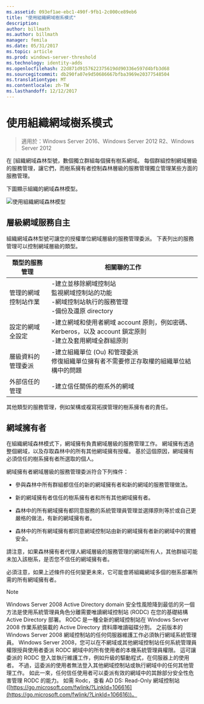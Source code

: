 ```yaml
---
ms.assetid: 093ef1ae-ebc1-490f-9fb1-2c000ce89eb6
title: "使用組織網域樹系模式"
description: 
author: billmath
ms.author: billmath
manager: femila
ms.date: 05/31/2017
ms.topic: article
ms.prod: windows-server-threshold
ms.technology: identity-adds
ms.openlocfilehash: 22d871d9157622375619dd90336e597d4bfb3d68
ms.sourcegitcommit: db290fa07e9d50686667bfba3969e20377548504
ms.translationtype: MT
ms.contentlocale: zh-TW
ms.lasthandoff: 12/12/2017
---
```

# <a name="using-the-organizational-domain-forest-model"></a>使用組織網域樹系模式

>適用於：Windows Server 2016、Windows Server 2012 R2、Windows Server 2012

在 [組織網域森林型號，數個獨立群組每個擁有樹系網域。 每個群組控制網域層級的服務管理，讓它們，而樹系擁有者控制森林層級的服務管理獨立管理某些方面的服務管理。  
  
下圖顯示組織的網域森林模型。  
  
![使用組織網域森林模型](../../media/Using-the-Organizational-Domain-Forest-Model/c50a3c6a-b0e4-43ec-ad62-f05d05f0bbd2.gif)  
  
## <a name="domain-level-service-autonomy"></a>層級網域服務自主  
組織網域森林型號可讓您的授權單位網域層級的服務管理委派。 下表列出的服務管理可以控制網域層級的類型。  
  
|類型的服務管理|相關聯的工作|  
|------------------------------|--------------------|  
|管理的網域控制站作業|-建立並移除網域控制站<br />監視網域控制站的功能<br />-網域控制站執行的服務管理<br />-備份及還原 directory|  
|設定的網域全設定|-建立網域和使用者網域 account 原則，例如密碼、 Kerberos，以及 account 鎖定原則<br />-建立及套用網域全群組原則|  
|層級資料的管理委派|-建立組織單位 (Ou) 和管理委派<br />修復組織單位擁有者不需要修正存取權的組織單位結構中的問題|  
|外部信任的管理|-建立信任關係的樹系外的網域|  
  
其他類型的服務管理，例如架構或複寫拓撲管理的樹系擁有者的責任。  
  
## <a name="domain-owner"></a>網域擁有者  
在組織網域森林模式下，網域擁有負責網域層級的服務管理工作。 網域擁有透過整個網域，以及存取森林中的所有其他網域擁有授權。 基於這個原因，網域擁有必須信任的樹系擁有者所選取的個人。  
  
網域擁有者網域層級的服務管理委派符合下列條件：  
  
-   參與森林中所有群組都信任的新的網域擁有者和新的網域的服務管理做法。  
  
-   新的網域擁有者信任的樹系擁有者和所有其他網域擁有者。  
  
-   森林中的所有網域擁有都同意服務的系統管理員管理並選擇原則等於或自己更嚴格的做法，有新的網域擁有者。  
  
-   森林中的所有網域擁有都同意網域控制站由新的網域擁有者新的網域中的實體安全。  
  
請注意，如果森林擁有者代理人網域層級的服務管理的網域所有人，其他群組可能未加入該樹系，是否您不信任的網域擁有者。  
  
必須注意，如果上述條件的任何變更未來，它可能會將組織網域多個的樹系部署所需的所有網域擁有者。  
  
> [!NOTE]  
> Windows Server 2008 Active Directory domain 安全性風險降到最低的另一個方法是使用系統管理員角色分離需要唯讀網域控制站 (RODC) 在您的基礎結構 Active Directory 部署。 RODC 是一種全新的網域控制站在 Windows Server 2008 作業系統裝載的 Active Directory 資料庫唯讀磁碟分割。 之前版本的 Windows Server 2008 網域控制站的任何伺服器維護工作必須執行網域系統管理員。 Windows Server 2008，您可以在不網域或其他網域控制站任何系統管理員權限授與使用者委派 RODC 網域中的所有使用者的本機系統管理員權限。 這可讓委派的 RODC 登入並執行維護工作，例如升級的驅動程式，在伺服器上的使用者。 不過，這委派的使用者無法登入其他網域控制站或執行網域中的任何其他管理工作。 如此一來，任何信任使用者可以委派有效的網域中的其餘部分安全性危害管理 RODC 的能力。 如需 Rodc，查看 AD DS: Read-Only 網域控制站 ([https://go.microsoft.com/fwlink/?LinkId=106616](https://go.microsoft.com/fwlink/?LinkId=106616))。  
  


